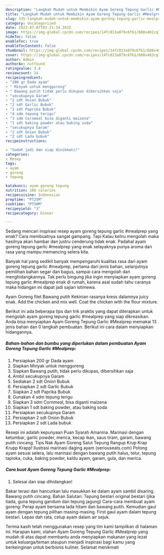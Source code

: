 ```yaml
---
description: "Langkah Mudah untuk Membikin Ayam Goreng Tepung Garlic #Mealprep Anti Gagal"
title: "Langkah Mudah untuk Membikin Ayam Goreng Tepung Garlic #Mealprep Anti Gagal"
slug: 335-langkah-mudah-untuk-membikin-ayam-goreng-tepung-garlic-mealprep-anti-gagal
category: Uncategorized
date: 2022-07-07T03:21:34.343Z
image: https://img-global.cpcdn.com/recipes/14fc013a079c6f61/680x482cq70/ayam-goreng-tepung-garlic-mealprep-foto-resep-utama.jpg
hideToc: false
enableToc: true
enableTocContent: false
thumbnail: https://img-global.cpcdn.com/recipes/14fc013a079c6f61/680x482cq70/ayam-goreng-tepung-garlic-mealprep-foto-resep-utama.jpg
cover: https://img-global.cpcdn.com/recipes/14fc013a079c6f61/680x482cq70/ayam-goreng-tepung-garlic-mealprep-foto-resep-utama.jpg
author: Admin
authorAv: notfound
ratingvalue: 3.4
reviewcount: 24
recipeingredient:
- "200 gr Dada ayam"
- " Minyak untuk menggoreng"
- " Bawang putih tidak perlu dikupas dibersihkan saja"
- "secukupnya Garam"
- "2 sdt Onion Bubuk"
- "2 sdt Garlic Bubuk"
- "2 sdt Paprika Bubuk"
- "4 sdm tepung terigu"
- "3 sdm Cornmeal bisa diganti maizena"
- "1 sdt baking powder atau baking soda"
- "secukupnya Garam"
- "2 sdt Onion Bubuk"
- "2 sdt Lada bubuk"
recipeinstructions:

- "Sudah jadi dan siap dinikmati!"
categories:
- Resep
tags:
- ayam
- goreng
- tepung

katakunci: ayam goreng tepung 
nutrition: 106 calories
recipecuisine: Indonesian
preptime: "PT25M"
cooktime: "PT50M"
recipeyield: "3"
recipecategory: Dinner

---
```



Sedang mencari inspirasi resep ayam goreng tepung garlic #mealprep yang enak? Cara membuatnya sangat gampang. Tapi Kalau keliru mengolah maka hasilnya akan hambar dan justru cenderung tidak enak. Padahal ayam goreng tepung garlic #mealprep yang enak selayaknya punya aroma dan rasa yang mampu memancing selera kita.


Banyak hal yang sedikit banyak mempengaruhi kualitas rasa dari ayam goreng tepung garlic #mealprep, pertama dari jenis bahan, selanjutnya pemilihan bahan segar dan bagus, sampai cara mengolah dan menghidangkannya. Tak perlu bingung jika ingin menyiapkan ayam goreng tepung garlic #mealprep enak di rumah, karena asal sudah tahu caranya maka hidangan ini dapat jadi sajian istimewa.

Ayam Goreng filet Bawang putih Kekinian rasanya kress dalamnya juicy enak. Add the chicken and mix well. Coat the chicken with the flour mixture.


Berikut ini ada beberapa tips dan trik praktis yang dapat diterapkan untuk mengolah ayam goreng tepung garlic #mealprep yang siap dikreasikan. Anda bisa menyiapkan Ayam Goreng Tepung Garlic #Mealprep memakai 13 jenis bahan dan 0 langkah pembuatan. Berikut ini cara dalam menyiapkan hidangannya.

<!--inarticleads1-->

##### Bahan-bahan dan bumbu yang diperlukan dalam pembuatan Ayam Goreng Tepung Garlic #Mealprep:

1. Persiapkan 200 gr Dada ayam
1. Siapkan  Minyak untuk menggoreng
1. Siapkan  Bawang putih, tidak perlu dikupas, dibersihkan saja
1. Ambil secukupnya Garam
1. Sediakan 2 sdt Onion Bubuk
1. Persiapkan 2 sdt Garlic Bubuk
1. Siapkan 2 sdt Paprika Bubuk
1. Gunakan 4 sdm tepung terigu
1. Siapkan 3 sdm Cornmeal, bisa diganti maizena
1. Siapkan 1 sdt baking powder, atau baking soda
1. Persiapkan secukupnya Garam
1. Persiapkan 2 sdt Onion Bubuk
1. Persiapkan 2 sdt Lada bubuk


Resepi ini adalah kepunyaan Puan Syarah Amanina. Marinasi dengan ketumbar, garlic powder, merica, kecap ikan, saus tiram, garam, bawang putih cincang. Tips Nak Ayam Goreng Salut Tepung Rangup Krup Krap Krupp Krapp! Ilustrasi marinasi daging ayam (seriouseats.com) Potong ayam sesuai selera, lalu marinasi dengan bawang putih halus, telur, tepung tapioka, cuka, baking powder, kaldu ayam, garam, gula, dan merica. 

<!--inarticleads2-->

##### Cara buat Ayam Goreng Tepung Garlic #Mealprep:


1. Selesai dan siap dihidangkan!

Bakar terasi dan hancurkan lalu masukkan ke dalam ayam sambil disaring. Bawang putih cincang; Bahan Salutan: Tepung bestari original bestari (jika tiada, guna tepung gandum dan tepung jagung) Cara-cara membuat ayam goreng: Perap ayam bersama lada hitam dan bawang putih. Kemudian gaul ayam dengan tepung pilihan masing-masing. First gaul ayam dalam tepung bestari. Lepas dah rata, celup ayam dalam air sejuk. 

Terima kasih telah menggunakan resep yang tim kami tampilkan di halaman ini. Harapan kami, olahan Ayam Goreng Tepung Garlic #Mealprep yang mudah di atas dapat membantu anda menyiapkan makanan yang lezat untuk keluarga/teman ataupun menjadi inspirasi bagi kamu yang berkeinginan untuk berbisnis kuliner. Selamat menikmati
